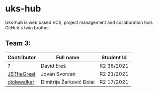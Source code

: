 # uks-hub

Uks-hub is web based VCS, project management and collaboration tool. GitHub's twin brother.

## Team 3:
| Contributor | Full name | Student Id |
| ------ | ------ | ------ |
| ? |  David Ereš | R2 36/2021 | 
| [JSTheGreat](https://github.com/JSTheGreat) | Jovan Svorcan | R2 21/2021 | 
| [djolewalker](https://github.com/djolewalker) | Dimitrije Žarković Đolai | R2 17/2021 |

